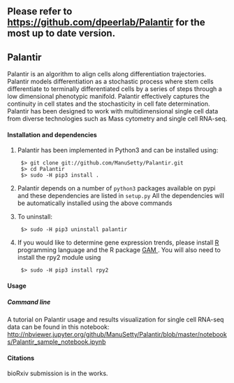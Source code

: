Please refer to https://github.com/dpeerlab/Palantir for the most up to date version.
------

Palantir
------

Palantir is an algorithm to align cells along differentiation trajectories. Palantir models differentiation as a stochastic process where stem cells differentiate to terminally differentiated cells by a series of steps through a low dimensional phenotypic manifold. Palantir effectively captures the continuity in cell states and the stochasticity in cell fate determination. Palantir has been designed to work with multidimensional single cell data from diverse technologies such as Mass cytometry and single cell RNA-seq. 


#### Installation and dependencies
1. Palantir has been implemented in Python3 and can be installed using:

        $> git clone git://github.com/ManuSetty/Palantir.git
        $> cd Palantir
        $> sudo -H pip3 install .

2. Palantir depends on a number of `python3` packages available on pypi and these dependencies are listed in `setup.py`
All the dependencies will be automatically installed using the above commands

3. To uninstall:
		
		$> sudo -H pip3 uninstall palantir

4. If you would like to determine gene expression trends, please install <a href="https://cran.r-project.org"> R <a> programming language and the R package <a href="https://cran.r-project.org/web/packages/gam/">GAM </a>. You will also need to install the rpy2 module using 
	
		$> sudo -H pip3 install rpy2
		

#### Usage

##### Command line
A tutorial on Palantir usage and results visualization for single cell RNA-seq data can be found in this notebook: http://nbviewer.jupyter.org/github/ManuSetty/Palantir/blob/master/notebooks/Palantir_sample_notebook.ipynb


#### Citations
bioRxiv submission is in the works.
